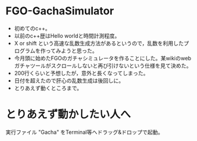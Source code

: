 # FGO-GachaSimulator

 * 初めてのc++。
 * 以前のc++歴はHello worldと時間計測程度。
 * X or shift という高速な乱数生成方法があるというので，乱数を利用したプログラムを作ってみようと思った。
 * 今月頭に始めたFGOのガチャシミュレータを作ることにした。某wikiのwebガチャツールがスクロールしないと再び引けないという仕様を見て決めた。
 * 200行くらいと予想したが，意外と長くなってしまった。
 * 日付を超えたので肝心の乱数生成は後回しに。
 * とりあえず動くところまで。
 
 # とりあえず動かしたい人へ
 
 実行ファイル "Gacha" をTerminal等へドラッグ&ドロップで起動。
 
